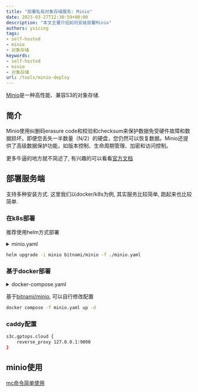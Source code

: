```yaml
---
title: "部署私有对象存储服务: Minio"
date: 2023-03-27T12:30:59+08:00
description: "本文主要介绍如何安装部署Minio"
authors: ysicing
tags:
- self-hosted
- minio
- 对象存储
keywords:
- self-hosted
- minio
- 对象存储
url: /tools/minio-deploy
---
```


[Minio](https://github.com/minio/)是一种高性能、兼容S3的对象存储.

<!-- truncate -->

## 简介

Minio使用纠删码erasure code和校验和checksum来保护数据免受硬件故障和数据损坏。即便您丢失一半数量（N/2）的硬盘，您仍然可以恢复数据。Minio还提供了高级数据保护功能，如版本控制、生命周期管理、加密和访问控制。

更多牛逼的地方就不简述了, 有兴趣的可以看看[官方文档](https://min.io/docs/minio/container/index.html)

## 部署服务端

支持多种安装方式. 这里我们以docker/k8s为例, 其实服务比较简单, 跑起来也比较简单.

### 在k8s部署

推荐使用helm方式部署

<details>
<summary>minio.yaml</summary>

```yaml title="minio.yaml"
global:
  storageClass: tkecfs
auth:
  rootUser: ysicing
  rootPassword: Ohh5saquai9Lies9oocaneezoo1hooSh9Buf1piew4mu6Ki6Aru0aDoh5phashi8
defaultBuckets: "example"
ingress:
  enabled: true
  ingressClassName: "nginx"
  # 控制台地址
  hostname: s3c.gptops.cloud
apiIngress:
  enabled: true
  ingressClassName: "nginx"
  # 对象存储地址，用于API使用
  hostname: s3.gptops.cloud
metrics:
  serviceMonitor:
    # 如果已经部署prometheus可以开启
    enabled: false
```

</details>

```bash title="执行生效minio.yaml"
helm upgrade -i minio bitnami/minio -f ./minio.yaml
```

### 基于docker部署

<details>
<summary>docker-compose.yaml</summary>

```yaml title="minio.yaml"
version: '2'

services:
  minio:
    image: bitnami/minio
    container_name: minio
    restart: always
    environment:
      - MINIO_ROOT_USER=ysicing
      - MINIO_ROOT_PASSWORD=Ohh5saquai9Lies9oocaneezoo1hooSh9Buf1piew4mu6Ki6Aru0aDoh5phashi8
      - MINIO_DEFAULT_BUCKETS=oss
    ports:
      - '9000:9000'
      - '9001:9001'
    volumes:
      - '/nas/minio:/data'

```

</details>

基于[bitnami/minio](https://github.com/bitnami/containers/tree/main/bitnami/minio), 可以自行修改配置

```bash title="执行生效minio.yaml"
docker compose -f minio.yaml up -d
```

### caddy配置

```bash title="dl.caddy"
s3c.gptops.cloud {
    reverse_proxy 127.0.0.1:9000
}
```

## minio使用

[mc命令简单使用](/posts/minio-mc-config)
